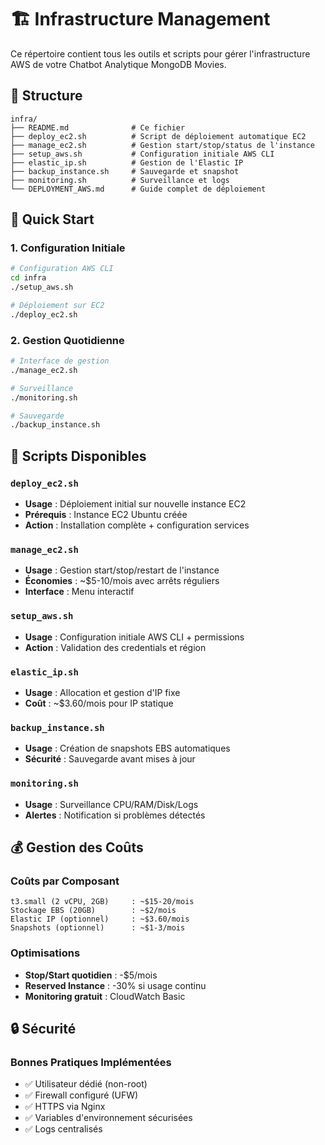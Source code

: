 # 🏗️ Infrastructure Management

Ce répertoire contient tous les outils et scripts pour gérer l'infrastructure AWS de votre Chatbot Analytique MongoDB Movies.

## 📁 Structure

```
infra/
├── README.md              # Ce fichier
├── deploy_ec2.sh          # Script de déploiement automatique EC2
├── manage_ec2.sh          # Gestion start/stop/status de l'instance  
├── setup_aws.sh           # Configuration initiale AWS CLI
├── elastic_ip.sh          # Gestion de l'Elastic IP
├── backup_instance.sh     # Sauvegarde et snapshot
├── monitoring.sh          # Surveillance et logs
└── DEPLOYMENT_AWS.md      # Guide complet de déploiement
```

## 🚀 Quick Start

### 1. Configuration Initiale
```bash
# Configuration AWS CLI
cd infra
./setup_aws.sh

# Déploiement sur EC2
./deploy_ec2.sh
```

### 2. Gestion Quotidienne  
```bash
# Interface de gestion
./manage_ec2.sh

# Surveillance
./monitoring.sh

# Sauvegarde
./backup_instance.sh
```

## 🔧 Scripts Disponibles

### `deploy_ec2.sh`
- **Usage** : Déploiement initial sur nouvelle instance EC2
- **Prérequis** : Instance EC2 Ubuntu créée
- **Action** : Installation complète + configuration services

### `manage_ec2.sh` 
- **Usage** : Gestion start/stop/restart de l'instance
- **Économies** : ~$5-10/mois avec arrêts réguliers
- **Interface** : Menu interactif

### `setup_aws.sh`
- **Usage** : Configuration initiale AWS CLI + permissions
- **Action** : Validation des credentials et région

### `elastic_ip.sh`
- **Usage** : Allocation et gestion d'IP fixe
- **Coût** : ~$3.60/mois pour IP statique

### `backup_instance.sh`
- **Usage** : Création de snapshots EBS automatiques
- **Sécurité** : Sauvegarde avant mises à jour

### `monitoring.sh`
- **Usage** : Surveillance CPU/RAM/Disk/Logs
- **Alertes** : Notification si problèmes détectés

## 💰 Gestion des Coûts

### Coûts par Composant
```
t3.small (2 vCPU, 2GB)     : ~$15-20/mois
Stockage EBS (20GB)        : ~$2/mois  
Elastic IP (optionnel)     : ~$3.60/mois
Snapshots (optionnel)      : ~$1-3/mois
```

### Optimisations
- **Stop/Start quotidien** : -$5/mois
- **Reserved Instance** : -30% si usage continu
- **Monitoring gratuit** : CloudWatch Basic

## 🔒 Sécurité

### Bonnes Pratiques Implémentées
- ✅ Utilisateur dédié (non-root)
- ✅ Firewall configuré (UFW)
- ✅ HTTPS via Nginx
- ✅ Variables d'environnement sécurisées
- ✅ Logs centralisés